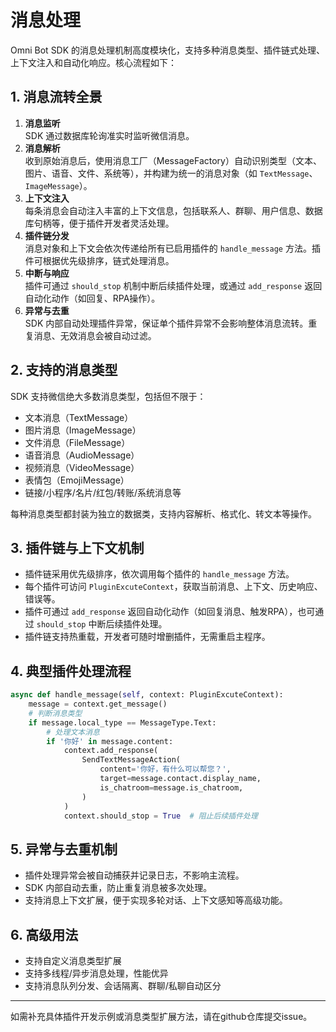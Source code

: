 # 消息处理

Omni Bot SDK 的消息处理机制高度模块化，支持多种消息类型、插件链式处理、上下文注入和自动化响应。核心流程如下：

## 1. 消息流转全景

1. **消息监听**  
   SDK 通过数据库轮询准实时监听微信消息。
2. **消息解析**  
   收到原始消息后，使用消息工厂（MessageFactory）自动识别类型（文本、图片、语音、文件、系统等），并构建为统一的消息对象（如 `TextMessage`、`ImageMessage`）。
3. **上下文注入**  
   每条消息会自动注入丰富的上下文信息，包括联系人、群聊、用户信息、数据库句柄等，便于插件开发者灵活处理。
4. **插件链分发**  
   消息对象和上下文会依次传递给所有已启用插件的 `handle_message` 方法。插件可根据优先级排序，链式处理消息。
5. **中断与响应**  
   插件可通过 `should_stop` 机制中断后续插件处理，或通过 `add_response` 返回自动化动作（如回复、RPA操作）。
6. **异常与去重**  
   SDK 内部自动处理插件异常，保证单个插件异常不会影响整体消息流转。重复消息、无效消息会被自动过滤。

## 2. 支持的消息类型

SDK 支持微信绝大多数消息类型，包括但不限于：

- 文本消息（TextMessage）
- 图片消息（ImageMessage）
- 文件消息（FileMessage）
- 语音消息（AudioMessage）
- 视频消息（VideoMessage）
- 表情包（EmojiMessage）
- 链接/小程序/名片/红包/转账/系统消息等

每种消息类型都封装为独立的数据类，支持内容解析、格式化、转文本等操作。

## 3. 插件链与上下文机制

- 插件链采用优先级排序，依次调用每个插件的 `handle_message` 方法。
- 每个插件可访问 `PluginExcuteContext`，获取当前消息、上下文、历史响应、错误等。
- 插件可通过 `add_response` 返回自动化动作（如回复消息、触发RPA），也可通过 `should_stop` 中断后续插件处理。
- 插件链支持热重载，开发者可随时增删插件，无需重启主程序。

## 4. 典型插件处理流程

```python
async def handle_message(self, context: PluginExcuteContext):
    message = context.get_message()
    # 判断消息类型
    if message.local_type == MessageType.Text:
        # 处理文本消息
        if '你好' in message.content:
            context.add_response(
                SendTextMessageAction(
                    content='你好，有什么可以帮您？',
                    target=message.contact.display_name,
                    is_chatroom=message.is_chatroom,
                )
            )
            context.should_stop = True  # 阻止后续插件处理
```

## 5. 异常与去重机制

- 插件处理异常会被自动捕获并记录日志，不影响主流程。
- SDK 内部自动去重，防止重复消息被多次处理。
- 支持消息上下文扩展，便于实现多轮对话、上下文感知等高级功能。

## 6. 高级用法

- 支持自定义消息类型扩展
- 支持多线程/异步消息处理，性能优异
- 支持消息队列分发、会话隔离、群聊/私聊自动区分

---

如需补充具体插件开发示例或消息类型扩展方法，请在github仓库提交issue。 
